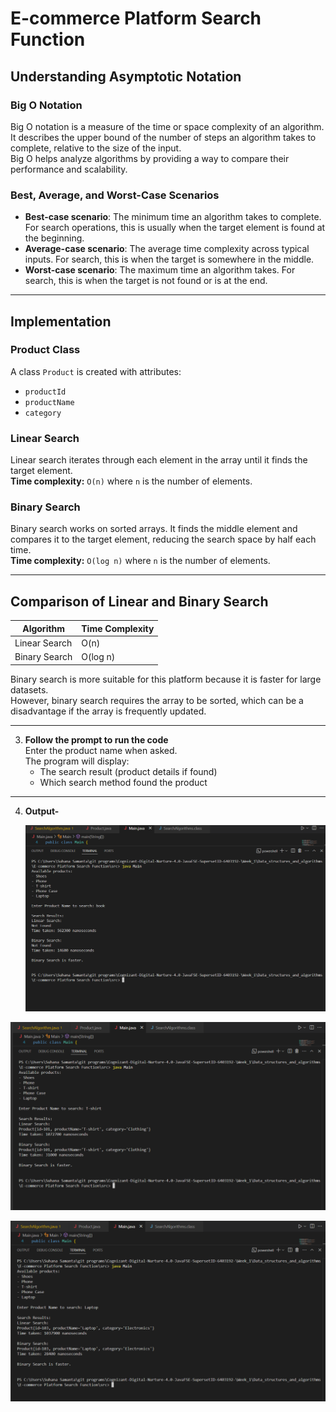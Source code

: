 # E-commerce Platform Search Function

## Understanding Asymptotic Notation

### Big O Notation
Big O notation is a measure of the time or space complexity of an algorithm.  
It describes the upper bound of the number of steps an algorithm takes to complete, relative to the size of the input.  
Big O helps analyze algorithms by providing a way to compare their performance and scalability.

### Best, Average, and Worst-Case Scenarios
- **Best-case scenario**: The minimum time an algorithm takes to complete. For search operations, this is usually when the target element is found at the beginning.
- **Average-case scenario**: The average time complexity across typical inputs. For search, this is when the target is somewhere in the middle.
- **Worst-case scenario**: The maximum time an algorithm takes. For search, this is when the target is not found or is at the end.

---

## Implementation

### Product Class
A class `Product` is created with attributes:
- `productId`
- `productName`
- `category`

### Linear Search
Linear search iterates through each element in the array until it finds the target element.  
**Time complexity:** `O(n)` where `n` is the number of elements.

### Binary Search
Binary search works on sorted arrays. It finds the middle element and compares it to the target element, reducing the search space by half each time.  
**Time complexity:** `O(log n)` where `n` is the number of elements.

---

## Comparison of Linear and Binary Search

| Algorithm       | Time Complexity |
|-----------------|----------------|
| Linear Search    | O(n)            |
| Binary Search    | O(log n)        |

Binary search is more suitable for this platform because it is faster for large datasets.  
However, binary search requires the array to be sorted, which can be a disadvantage if the array is frequently updated.

---

3. **Follow the prompt to run the code**  
   Enter the product name when asked.  
   The program will display:
   - The search result (product details if found)
   - Which search method found the product
     
---

4. **Output-**

   ![image alt text](https://github.com/Suhana-Samanta/Cognizant-Digital-Nurture-4.0-JavaFSE-SupersetID-6403192-/blob/b43c1c2623c42027d45c29a86d3844585ca77371/Week_1/Data_structures_and_algorithms/E-commerce%20Platform%20Search%20Function/Output/Output1.png)
   
 ![image alt text](https://github.com/Suhana-Samanta/Cognizant-Digital-Nurture-4.0-JavaFSE-SupersetID-6403192-/blob/2910efef72e099082c8b16e6aad9bc71d03758e0/Week_1/Data_structures_and_algorithms/E-commerce%20Platform%20Search%20Function/Output/Output2.png)
 
![image alt text](https://github.com/Suhana-Samanta/Cognizant-Digital-Nurture-4.0-JavaFSE-SupersetID-6403192-/blob/b43c1c2623c42027d45c29a86d3844585ca77371/Week_1/Data_structures_and_algorithms/E-commerce%20Platform%20Search%20Function/Output/Output3.png
)

